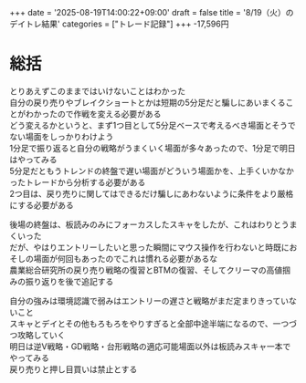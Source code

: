 +++
date = '2025-08-19T14:00:22+09:00'
draft = false
title = '8/19（火）のデイトレ結果'
categories = ["トレード記録"]
+++
-17,596円  

# 総括
とりあえずこのままではいけないことはわかった  
自分の戻り売りやブレイクショートとかは短期の5分足だと騙しにあいまくることがわかったので作戦を変える必要がある  
どう変えるかというと、まず1つ目として5分足ベースで考えるべき場面とそうでない場面をしっかりわけよう  
1分足で振り返ると自分の戦略がうまくいく場面が多々あったので、1分足で明日はやってみる  
5分足だともうトレンドの終盤で遅い場面がどういう場面かを、上手くいかなかったトレードから分析する必要がある  
2つ目は、戻り売りに関してはできるだけ騙しにあわないように条件をより厳格にする必要がある  

後場の終盤は、板読みのみにフォーカスしたスキャをしたが、これはわりとうまくいった  
だが、やはりエントリーしたいと思った瞬間にマウス操作を行わないと時既におそしの場面が何回もあったのでこれは慣れる必要があるな  
農業総合研究所の戻り売り戦略の復習とBTMの復習、そしてクリーマの高値掴みの振り返りを後で追記する  

自分の強みは環境認識で弱みはエントリーの遅さと戦略がまだ定まりきっていないこと  
スキャとデイとその他もろもろをやりすぎると全部中途半端になるので、一つづつ攻略していく  
明日は逆V戦略・GD戦略・台形戦略の適応可能場面以外は板読みスキャ一本でやってみる  
戻り売りと押し目買いは禁止とする  

